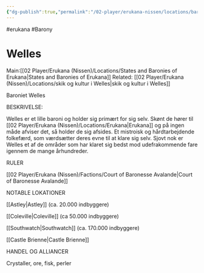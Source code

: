 ```yaml
---
{"dg-publish":true,"permalink":"/02-player/erukana-nissen/locations/baroniet-welles/"}
---
```


#erukana #Barony 

# Welles
Main:[[02 Player/Erukana (Nissen)/Locations/States and Baronies of Erukana\|States and Baronies of Erukana]]
Related:  [[02 Player/Erukana (Nissen)/Locations/skik og kultur i Welles\|skik og kultur i Welles]] 

Baroniet Welles

BESKRIVELSE:

Welles er et lille baroni og holder sig primært for sig selv. Skønt de hører til [[02 Player/Erukana (Nissen)/Locations/Erukana\|Erukana]] og på ingen måde afviser det, så holder de sig afsides. Et mistroisk og hårdtarbejdende folkefærd, som værdsætter deres evne til at klare sig selv. Sjovt nok er Welles et af de områder som har klaret sig bedst mod udefrakommende fare igennem de mange århundreder. 

RULER

[[02 Player/Erukana (Nissen)/Factions/Court of Baronesse Avalande\|Court of Baronesse Avalande]]

NOTABLE LOKATIONER

[[Astley\|Astley]] (ca. 20.000 indbyggere)

[[Coleville\|Coleville]] (ca 50.000 indbyggere)

[[Southwatch\|Southwatch]] (ca. 170.000 indbyggere)

[[Castle Brienne\|Castle Brienne]]

HANDEL OG ALLIANCER

Crystaller, ore, fisk, perler 
